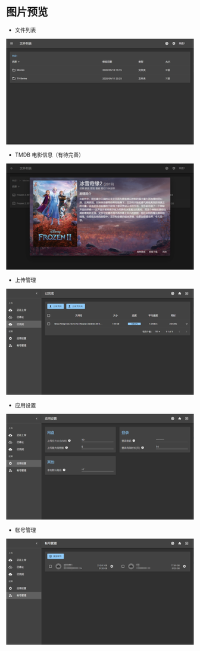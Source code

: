 # 图片预览

- 文件列表

![item-list](./item-list.png)

- TMDB 电影信息（有待完善）

![item-movie_info](./movie_info.png)

- 上传管理

![upload](./upload.png)

- 应用设置

![app-settings](./app-settings.png)

- 帐号管理

![accounts](./accounts.png)
